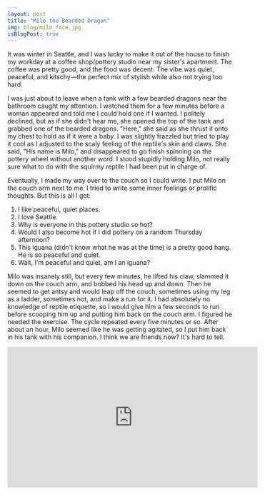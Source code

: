 ```yaml
---
layout: post
title: "Milo the Bearded Dragon"
img: blog/milo_face.jpg
isBlogPost: true
---
```

It was winter in Seattle, and I was lucky to make it out of the house to finish my workday at a coffee shop/pottery studio near my sister's apartment. The coffee was pretty good, and the food was decent. The vibe was quiet, peaceful, and kitschy—the perfect mix of stylish while also not trying too hard.

I was just about to leave when a tank with a few bearded dragons near the bathroom caught my attention. I watched them for a few minutes before a woman appeared and told me I could hold one if I wanted. I politely declined, but as if she didn't hear me, she opened the top of the tank and grabbed one of the bearded dragons. "Here," she said as she thrust it onto my chest to hold as if it were a baby. I was slightly frazzled but tried to play it cool as I adjusted to the scaly feeling of the reptile's skin and claws. She said, "His name is Milo," and disappeared to go finish spinning on the pottery wheel without another word. I stood stupidly holding Milo, not really sure what to do with the squirmy reptile I had been put in charge of.

Eventually, I made my way over to the couch so I could write. I put Milo on the couch arm next to me. I tried to write some inner feelings or prolific thoughts. But this is all I got:

1. I like peaceful, quiet places.
2. I love Seattle.
3. Why is everyone in this pottery studio so hot?
4. Would I also become hot if I did pottery on a random Thursday afternoon?
5. This iguana (didn't know what he was at the time) is a pretty good hang. He is so peaceful and quiet.
6. Wait, I'm peaceful and quiet, am I an iguana?

Milo was insanely still, but every few minutes, he lifted his claw, slammed it down on the couch arm, and bobbed his head up and down. Then he seemed to get antsy and would leap off the couch, sometimes using my leg as a ladder, sometimes not, and make a run for it. I had absolutely no knowledge of reptile etiquette, so I would give him a few seconds to run before scooping him up and putting him back on the couch arm. I figured he needed the exercise. The cycle repeated every five minutes or so. After about an hour, Milo seemed like he was getting agitated, so I put him back in his tank with his companion. I think we are friends now? It's hard to tell.

<iframe width="560" height="315" src="https://www.youtube.com/embed/v-kK1AA6mYk?si=X9UTt69lqeI63S2J" title="YouTube video player" frameborder="0" allow="accelerometer; autoplay; clipboard-write; encrypted-media; gyroscope; picture-in-picture; web-share" referrerpolicy="strict-origin-when-cross-origin" allowfullscreen></iframe>